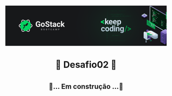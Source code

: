 ![goStack](.github/gostack.png)
<h1 style="text-align: center;">
  🚀 Desafio02 🚀
<h1>

<h2 style="text-align: center;">
  🚧... Em construção ...🚧
<h2>